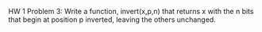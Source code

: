 HW 1 Problem 3:
Write a function, invert(x,p,n) that returns x with the n bits that begin at position p inverted, leaving the others unchanged.

